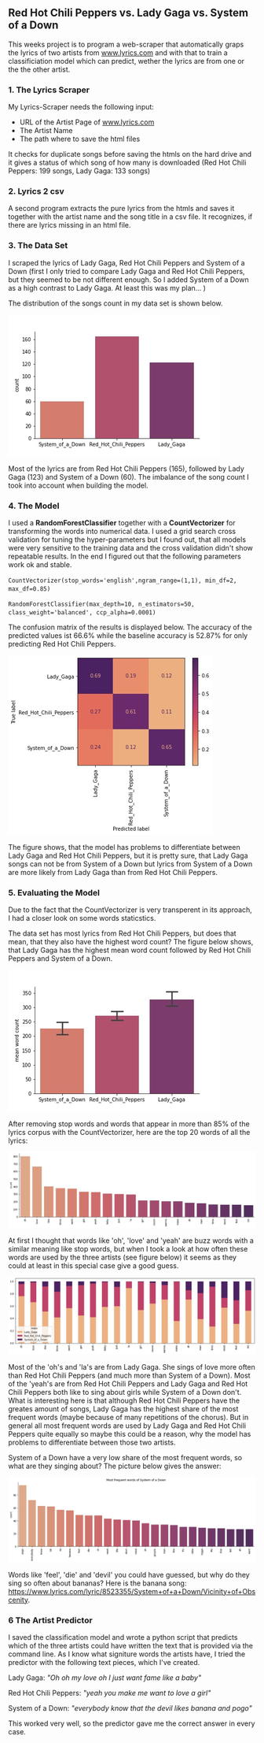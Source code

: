 ## Red Hot Chili Peppers vs. Lady Gaga vs. System of a Down

This weeks project is to program a web-scraper that automatically graps the lyrics of two artists from www.lyrics.com and with that to train a classificiation model which can predict, wether the lyrics are from one or the the other artist.

### 1. The Lyrics Scraper

My Lyrics-Scraper needs the following input:

- URL of the Artist Page of www.lyrics.com
- The Artist Name
- The path where to save the html files

It checks for duplicate songs before saving the htmls on the hard drive and it gives a status of which song of how many is downloaded (Red Hot Chili Peppers: 199 songs, Lady Gaga: 133 songs)

### 2. Lyrics 2 csv

A second program extracts the pure lyrics from the htmls and saves it together with the artist name and the song title in a csv file. It recognizes, if there are lyrics missing in an html file.

### 3. The Data Set

I scraped the lyrics of Lady Gaga, Red Hot Chili Peppers and System of a Down (first I only tried to compare Lady Gaga and Red Hot Chili Peppers, but they seemed to be not different enough. So I added System of a Down as a high contrast to Lady Gaga. At least this was my plan... )

The distribution of the songs count in my data set is shown below.

![song_count](./output/song_count.jpg) 

Most of the lyrics are from Red Hot Chili Peppers (165), followed by Lady Gaga (123) and System of a Down (60). The imbalance of the song count I took into account when building the model. 

### 4. The Model

I used a **RandomForestClassifier** together with a **CountVectorizer** for transforming the words into numerical data. I used a grid search cross validation for tuning the hyper-parameters but I found out, that all models were very sensitive to the training data and the cross validation didn't show repeatable results. In the end I figured out that the following parameters work ok and stable.

`CountVectorizer(stop_words='english',ngram_range=(1,1), min_df=2, max_df=0.85)`

`RandomForestClassifier(max_depth=10, n_estimators=50, class_weight='balanced', ccp_alpha=0.0001)`

The confusion matrix of the results is displayed below. The accuracy of the predicted values ist 66.6% while the baseline accuracy is 52.87% for only predicting Red Hot Chili Peppers.

![confusion_matrix](./output/confusion_matrix.jpg)

The figure shows, that the model has problems to differentiate between Lady Gaga and Red Hot Chili Peppers, but it is pretty sure, that Lady Gaga songs can not be from System of a Down but lyrics from System of a Down are more likely from Lady Gaga than from Red Hot Chili Peppers.

### 5. Evaluating the Model

Due to the fact that the CountVectorizer is very transperent in its approach, I had a closer look on some words staticstics.

The data set has most lyrics from Red Hot Chili Peppers, but does that mean, that they also have the highest word count? The figure below shows, that Lady Gaga has the highest mean word count followed by Red Hot Chili Peppers and System of a Down.

![mean_word_count](./output/mean_word_count.jpg)

After removing stop words and words that appear in more than 85% of the lyrics corpus with the CountVectorizer, here are the top 20 words of all the lyrics:

![word_count_model](./output/word_count_model.jpg)

 At first I thought that words like 'oh', 'love' and 'yeah' are buzz words with a similar meaning like stop words, but when I took a look at how often these words are used by the three artists (see figure below) it seems as they could at least in this special case give a good guess.

![word_count_proportions](./output/word_count_proportions.jpg)

Most of the 'oh's and 'la's are from Lady Gaga. She sings of love more often than Red Hot Chili Peppers (and much more than System of a Down). Most of the 'yeah's are from Red Hot Chili Peppers and Lady Gaga and Red Hot Chili Peppers both like to sing about girls while System of a Down don't. What is interesting here is that although Red Hot Chili Peppers have the greates amount of songs, Lady Gaga has the highest share of the most frequent words (maybe because of many repetitions of the chorus). But in general all most frequent words are used by Lady Gaga and Red Hot Chili Peppers quite equally so maybe this could be a reason, why the model has problems to differentiate between those two artists.

System of a Down have a very low share of the most frequent words, so what are they singing about? The picture below gives the answer:

![word_count_system_of_a_down](./output/word_count_system_of_a_down.jpg)



Words like 'feel', 'die' and 'devil' you could have guessed, but why do they sing so often about bananas? Here is the banana song: https://www.lyrics.com/lyric/8523355/System+of+a+Down/Vicinity+of+Obscenity.

### 6 The Artist Predictor

I saved the classification model and wrote a python script that predicts which of the three artists could have written the text that is provided via the command line. As I know what signiture words the artists have, I tried the predictor with the following text pieces, which I've created.

Lady Gaga: *"Oh oh my love oh I just want fame like a baby"*

Red Hot Chili Peppers: *"yeah you make me want to love a girl"*

System of a Down: *"everybody know that the devil likes banana and pogo"*

This worked very well, so the predictor gave me the correct answer in every case.



